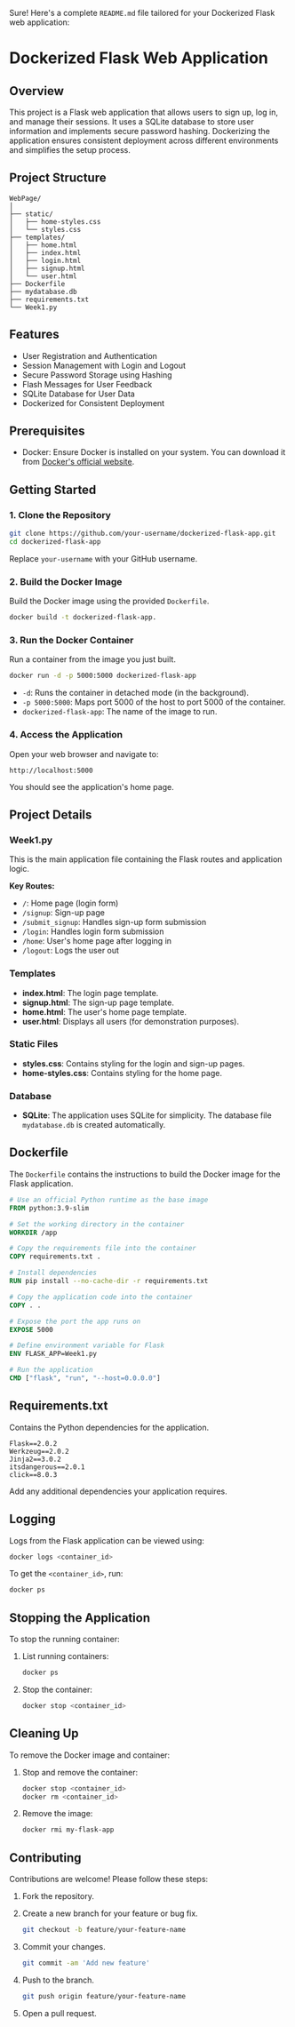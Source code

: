 Sure! Here's a complete `README.md` file tailored for your Dockerized Flask web application:

# Dockerized Flask Web Application

## Overview

This project is a Flask web application that allows users to sign up, log in, and manage their sessions. It uses a SQLite database to store user information and implements secure password hashing. Dockerizing the application ensures consistent deployment across different environments and simplifies the setup process.

## Project Structure

```plaintext
WebPage/
│
├── static/
│   ├── home-styles.css
│   └── styles.css
├── templates/
│   ├── home.html
│   ├── index.html
│   ├── login.html
│   ├── signup.html
│   └── user.html
├── Dockerfile
├── mydatabase.db
├── requirements.txt
└── Week1.py
```

## Features

- User Registration and Authentication
- Session Management with Login and Logout
- Secure Password Storage using Hashing
- Flash Messages for User Feedback
- SQLite Database for User Data
- Dockerized for Consistent Deployment

## Prerequisites

- Docker: Ensure Docker is installed on your system. You can download it from [Docker's official website](https://www.docker.com/get-started).

## Getting Started

### 1. Clone the Repository

```sh
git clone https://github.com/your-username/dockerized-flask-app.git
cd dockerized-flask-app
```

Replace `your-username` with your GitHub username.

### 2. Build the Docker Image

Build the Docker image using the provided `Dockerfile`.

```sh
docker build -t dockerized-flask-app.
```

### 3. Run the Docker Container

Run a container from the image you just built.

```sh
docker run -d -p 5000:5000 dockerized-flask-app
```

- `-d`: Runs the container in detached mode (in the background).
- `-p 5000:5000`: Maps port 5000 of the host to port 5000 of the container.
- `dockerized-flask-app`: The name of the image to run.

### 4. Access the Application

Open your web browser and navigate to:

```
http://localhost:5000
```

You should see the application's home page.

## Project Details

### Week1.py

This is the main application file containing the Flask routes and application logic.

**Key Routes:**

- `/`: Home page (login form)
- `/signup`: Sign-up page
- `/submit_signup`: Handles sign-up form submission
- `/login`: Handles login form submission
- `/home`: User's home page after logging in
- `/logout`: Logs the user out

### Templates

- **index.html**: The login page template.
- **signup.html**: The sign-up page template.
- **home.html**: The user's home page template.
- **user.html**: Displays all users (for demonstration purposes).

### Static Files

- **styles.css**: Contains styling for the login and sign-up pages.
- **home-styles.css**: Contains styling for the home page.

### Database

- **SQLite**: The application uses SQLite for simplicity. The database file `mydatabase.db` is created automatically.

## Dockerfile

The `Dockerfile` contains the instructions to build the Docker image for the Flask application.

```Dockerfile
# Use an official Python runtime as the base image
FROM python:3.9-slim

# Set the working directory in the container
WORKDIR /app

# Copy the requirements file into the container
COPY requirements.txt .

# Install dependencies
RUN pip install --no-cache-dir -r requirements.txt

# Copy the application code into the container
COPY . .

# Expose the port the app runs on
EXPOSE 5000

# Define environment variable for Flask
ENV FLASK_APP=Week1.py

# Run the application
CMD ["flask", "run", "--host=0.0.0.0"]
```

## Requirements.txt

Contains the Python dependencies for the application.

```text
Flask==2.0.2
Werkzeug==2.0.2
Jinja2==3.0.2
itsdangerous==2.0.1
click==8.0.3
```

Add any additional dependencies your application requires.

## Logging

Logs from the Flask application can be viewed using:

```sh
docker logs <container_id>
```

To get the `<container_id>`, run:

```sh
docker ps
```

## Stopping the Application

To stop the running container:

1. List running containers:

   ```sh
   docker ps
   ```

2. Stop the container:

   ```sh
   docker stop <container_id>
   ```

## Cleaning Up

To remove the Docker image and container:

1. Stop and remove the container:

   ```sh
   docker stop <container_id>
   docker rm <container_id>
   ```

2. Remove the image:

   ```sh
   docker rmi my-flask-app
   ```

## Contributing

Contributions are welcome! Please follow these steps:

1. Fork the repository.
2. Create a new branch for your feature or bug fix.

   ```sh
   git checkout -b feature/your-feature-name
   ```

3. Commit your changes.

   ```sh
   git commit -am 'Add new feature'
   ```

4. Push to the branch.
   
   ```sh
   git push origin feature/your-feature-name
   ```
5. Open a pull request.
